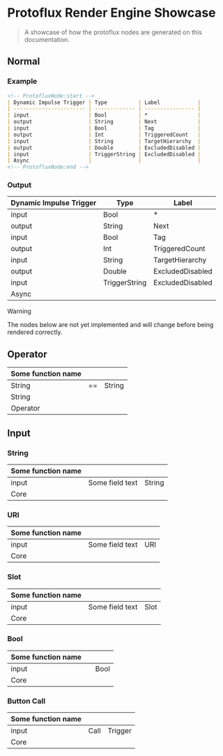 # Protoflux Render Engine Showcase

> A showcase of how the protoflux nodes are generated on this documentation.

## Normal

<!-- panels:start -->
<!-- div:left-panel -->
### Example

```md
<!-- ProtofluxNode:start -->
| Dynamic Impulse Trigger | Type          | Label            |
| ----------------------- | ------------- | ---------------- |
| input                   | Bool          | *                |
| output                  | String        | Next             |
| input                   | Bool          | Tag              |
| output                  | Int           | TriggeredCount   |
| input                   | String        | TargetHierarchy  |
| output                  | Double        | ExcludedDisabled |
| input                   | TriggerString | ExcludedDisabled |
| Async                   |               |                  |
<!-- ProtofluxNode:end -->
```
<!-- div:right-panel -->
### Output
<!-- ProtofluxNode:start -->
| Dynamic Impulse Trigger | Type          | Label            |
| ----------------------- | ------------- | ---------------- |
| input                   | Bool          | *                |
| output                  | String        | Next             |
| input                   | Bool          | Tag              |
| output                  | Int           | TriggeredCount   |
| input                   | String        | TargetHierarchy  |
| output                  | Double        | ExcludedDisabled |
| input                   | TriggerString | ExcludedDisabled |
| Async                   |               |                  |
<!-- ProtofluxNode:end -->
<!-- panels:end -->

> [!Warning]
> The nodes below are not yet implemented and will change before being rendered correctly.

## Operator

| Some function name |     |        |
| ------------------ | --- | ------ |
| String             | ==  | String |
| String             |     |        |
| Operator           |     |        |

## Input

### String

| Some function name |                 |        |
| ------------------ | --------------- | ------ |
| input              | Some field text | String |
| Core               |                 |        |

### URI

| Some function name |                 |     |
| ------------------ | --------------- | --- |
| input              | Some field text | URI |
| Core               |                 |     |

### Slot

| Some function name |                 |      |
| ------------------ | --------------- | ---- |
| input              | Some field text | Slot |
| Core               |                 |      |

### Bool

| Some function name |     |      |
| ------------------ | --- | ---- |
| input              |     | Bool |
| Core               |     |      |

### Button Call

| Some function name |      |         |
| ------------------ | ---- | ------- |
| input              | Call | Trigger |
| Core               |      |         |
